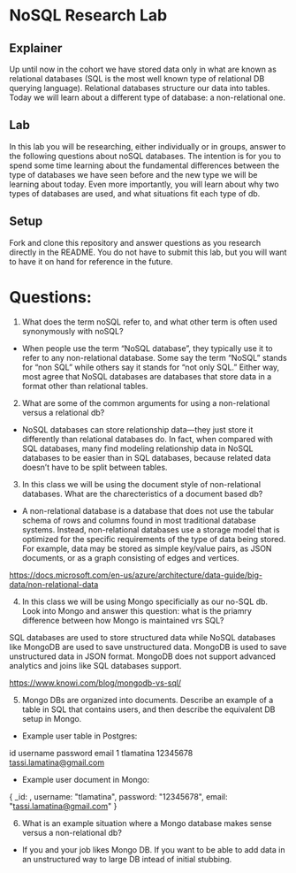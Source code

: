 # NoSQL Research Lab

## Explainer
Up until now in the cohort we have stored data only in what are known as relational databases (SQL is the most well known type of relational DB querying language). Relational databases structure our data into tables. Today we will learn about a different type of database: a non-relational one. 

## Lab

In this lab you will be researching, either individually or in groups, answer to the following questions about noSQL databases. The intention is for you to spend some time learning about the fundamental differences between the type of databases we have seen before and the new type we will be learning about today. Even more importantly, you will learn about why two types of databases are used, and what situations fit each type of db. 

## Setup

Fork and clone this repository and answer questions as you research directly in the README. You do not have to submit this lab, but you will want to have it on hand for reference in the future. 

# Questions:
1. What does the term noSQL refer to, and what other term is often used synonymously with noSQL?

* When people use the term “NoSQL database”, they typically use it to refer to any non-relational database. Some say the term “NoSQL” stands for “non SQL” while others say it stands for “not only SQL.” Either way, most agree that NoSQL databases are databases that store data in a format other than relational tables.

2. What are some of the common arguments for using a non-relational versus a relational db?

* NoSQL databases can store relationship data—they just store it differently than relational databases do. In fact, when compared with SQL databases, many find modeling relationship data in NoSQL databases to be easier than in SQL databases, because related data doesn’t have to be split between tables.


3. In this class we will be using the document style of non-relational databases. What are the charecteristics of a document based db? 

* A non-relational database is a database that does not use the tabular schema of rows and columns found in most traditional database systems. Instead, non-relational databases use a storage model that is optimized for the specific requirements of the type of data being stored. For example, data may be stored as simple key/value pairs, as JSON documents, or as a graph consisting of edges and vertices. 

https://docs.microsoft.com/en-us/azure/architecture/data-guide/big-data/non-relational-data


4. In this class we will be using Mongo specificially as our no-SQL db. Look into Mongo and answer this question: what is the priamry difference between how Mongo is maintained vrs SQL?

SQL databases are used to store structured data while NoSQL databases like MongoDB are used to save unstructured data.
MongoDB is used to save unstructured data in JSON format.
MongoDB does not support advanced analytics and joins like SQL databases support.

https://www.knowi.com/blog/mongodb-vs-sql/


5. Mongo DBs are organized into documents. Describe an example of a table in SQL that contains users, and then describe the equivalent DB setup in Mongo. 

* Example user table in Postgres:

id	username	password	email
1	tlamatina	12345678	tassi.lamatina@gmail.com

* Example user document in Mongo:

{   _id: <ObjectID>,
    username: "tlamatina",
    password: "12345678",
    email: "tassi.lamatina@gmail.com"
}


6. What is an example situation where a Mongo database makes sense versus a non-relational db?

* If you and your job likes Mongo DB. If you want to be able to add data in an unstructured way to large DB intead of initial stubbing.

